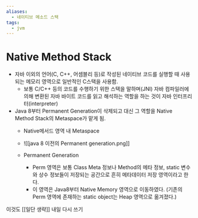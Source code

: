 ```yaml
---
aliases:
  - 네이티브 메소드 스택
tags:
  - jvm
---
```


# Native Method Stack
- 자바 이외의 언어(C, C++, 어셈블리 등)로 작성된 네이티브 코드를 실행할 때 사용되는 메모리 영역으로 일반적인 C스택을 사용함.    
	- 보통 C/C++ 등의 코드를 수행하기 위한 스택을 말하며(JNI) 자바 컴파일러에 의해 변환된 자바 바이트 코드를 읽고 해석하는 역할을 하는 것이 자바 인터프리터(interpreter)
- Java 8부터 Permanent Generation이 삭제되고 대신 그 역할을 Native Method Stack의 Metaspace가 맡게 됨.
	- Native메서드 영역 내 Metaspace
	- ![[java 8 이전의 Permanent generation.png]]
    
   -  Permanent Generation
	    - Perm 영역은 보통 Class Meta 정보나 Method의 메타 정보, static 변수와 상수 정보들이 저장되는 공간으로 흔히 메타데이터 저장 영역이라고 한다.
	    - 이 영역은 Java8부터 Native Memory 영역으로 이동하였다. (기존의 Perm 영역에 존재하는 static object는 Heap 영역으로 옮겨졌다.)

이것도 [[일단 생략]]
내일 다시 쓰기